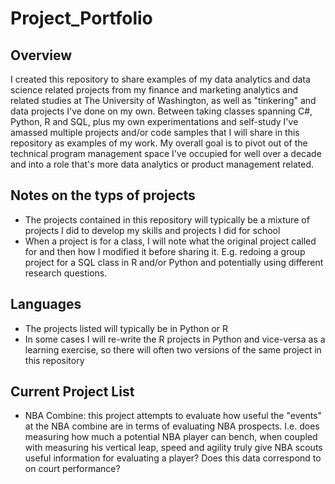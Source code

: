 # Project_Portfolio

## Overview

I created this repository to share examples of my data analytics and data science related projects from my finance and marketing analytics and related studies at The University of Washington, as well as "tinkering" and data projects I've done on my own. Between taking classes spanning C#, Python, R and SQL, plus my own experimentations and self-study I've amassed multiple projects and/or code samples that I will share in this repository as examples of my work. My overall goal is to pivot out of the technical program management space I've occupied for well over a decade and into a role that's more data analytics or product management related.

## Notes on the typs of projects

* The projects contained in this repository will typically be a mixture of projects I did to develop my skills and projects I did for school
* When a project is for a class, I will note what the original project called for and then how I modified it before sharing it. E.g. redoing a group project for a SQL class in R and/or Python and potentially using different research questions.

## Languages

* The projects listed will typically be in Python or R
* In some cases I will re-write the R projects in Python and vice-versa as a learning exercise, so there will often two versions of the same project in this repository  

## Current Project List

* NBA Combine: this project attempts to evaluate how useful the "events" at the NBA combine are in terms of evaluating NBA prospects. I.e. does measuring how much a potential NBA player can bench, when coupled with measuring his vertical leap, speed and agility truly give NBA scouts useful information for evaluating a player? Does this data correspond to on court performance?
